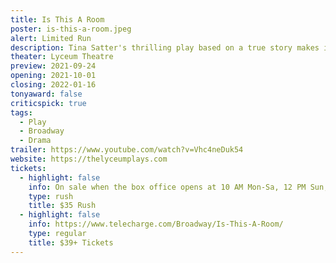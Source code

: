 ```yaml
---
title: Is This A Room
poster: is-this-a-room.jpeg
alert: Limited Run
description: Tina Satter's thrilling play based on a true story makes its Broadway debut.
theater: Lyceum Theatre
preview: 2021-09-24
opening: 2021-10-01
closing: 2022-01-16
tonyaward: false
criticspick: true
tags: 
  - Play
  - Broadway
  - Drama
trailer: https://www.youtube.com/watch?v=Vhc4neDuk54
website: https://thelyceumplays.com
tickets:
  - highlight: false
    info: On sale when the box office opens at 10 AM Mon-Sa, 12 PM Sun, on a first-come, first-served basis. Cash or credit card. 2 tickets Per Person. Seat Locations determined at the discretion of the box office. Subject to availability.
    type: rush
    title: $35 Rush
  - highlight: false
    info: https://www.telecharge.com/Broadway/Is-This-A-Room/
    type: regular
    title: $39+ Tickets
---
```

